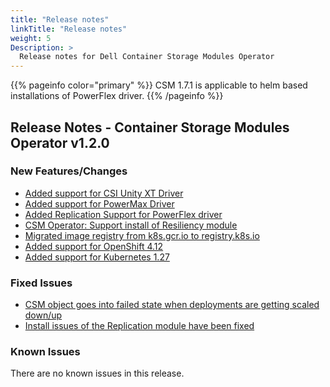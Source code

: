 ```yaml
---
title: "Release notes"
linkTitle: "Release notes"
weight: 5
Description: >
  Release notes for Dell Container Storage Modules Operator
---
```

{{% pageinfo color="primary" %}}
CSM 1.7.1 is applicable to helm based installations of PowerFlex driver.
{{% /pageinfo %}}

## Release Notes - Container Storage Modules Operator v1.2.0

### New Features/Changes
- [Added support for CSI Unity XT Driver](https://github.com/dell/csm/issues/756)
- [Added support for PowerMax Driver](https://github.com/dell/csm/issues/769)
- [Added Replication Support for PowerFlex driver](https://github.com/dell/csm/issues/821)
- [CSM Operator: Support install of Resiliency module](https://github.com/dell/csm/issues/739)
- [Migrated image registry from k8s.gcr.io to registry.k8s.io](https://github.com/dell/csm/issues/744)
- [Added support for OpenShift 4.12](https://github.com/dell/csm/issues/571)
- [Added support for Kubernetes 1.27](https://github.com/dell/csm/issues/761)


### Fixed Issues
- [CSM object goes into failed state when deployments are getting scaled down/up](https://github.com/dell/csm/issues/816)
- [Install issues of the Replication module have been fixed](https://github.com/dell/csm/issues/788)


### Known Issues
There are no known issues in this release.